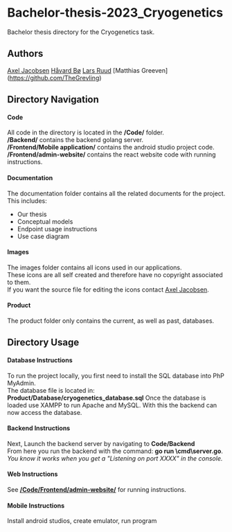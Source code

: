 # Bachelor-thesis-2023_Cryogenetics
Bachelor thesis directory for the Cryogenetics task. 
## Authors
[Axel Jacobsen](https://github.com/AxelJacobsen)
[Håvard Bø](https://github.com/Haavbo)
[Lars Ruud](https://github.com/Thefantasticbagle)
[Matthias Greeven] (https://github.com/TheGrevling)

## Directory Navigation
#### Code
All code in the directory is located in the **/Code/** folder. <br>
**/Backend/** contains the backend golang server. <br>
**/Frontend/Mobile application/** contains the android studio project code. <br>
**/Frontend/admin-website/** contains the react website code with running instructions.
#### Documentation
The documentation folder contains all the related documents for the project. This includes:
* Our thesis
* Conceptual models
* Endpoint usage instructions
* Use case diagram
#### Images
The images folder contains all icons used in our applications. <br>
These icons are all self created and therefore have no copyright associated to them. <br>
If you want the source file for editing the icons contact [Axel Jacobsen](https://github.com/AxelJacobsen). <br>
#### Product
The product folder only contains the current, as well as past, databases.

## Directory Usage
#### Database Instructions
To run the project locally, you first need to install the SQL database into PhP MyAdmin. <br>
The database file is located in: **Product/Database/cryogenetics_database.sql**
Once the database is loaded use XAMPP to run Apache and MySQL. With this the backend can now access the database. <br>
#### Backend Instructions
Next, Launch the backend server by navigating to **Code/Backend** <br>
From here you run the backend with the command: **go run \cmd\server.go**.<br> 
*You know it works when you get a "Listening on port XXXX" in the console.* <br>
#### Web Instructions
See [**/Code/Frontend/admin-website/**](Code/Frontend/admin-website/README.md) for running instructions.
#### Mobile Instructions
Install android studios, create emulator, run program